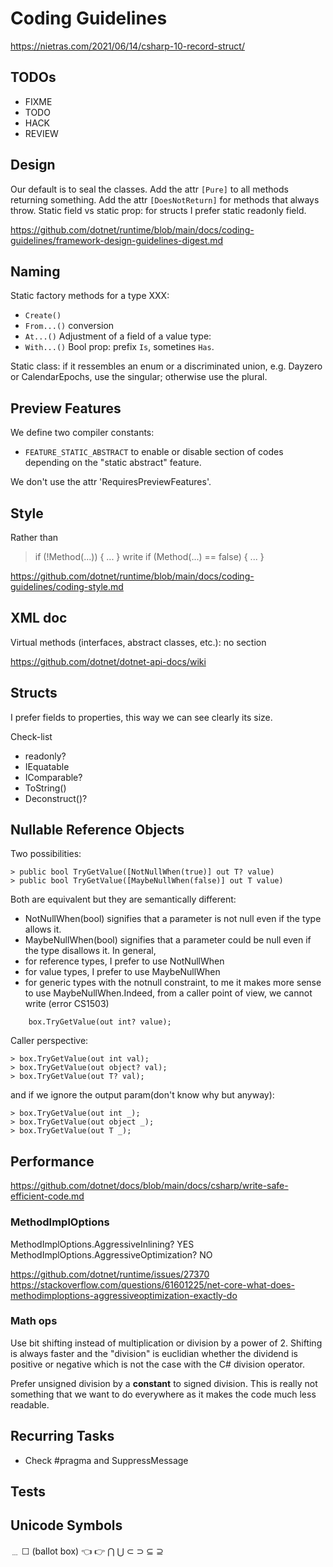 ﻿Coding Guidelines
=================

https://nietras.com/2021/06/14/csharp-10-record-struct/

TODOs
-----

- FIXME
- TODO
- HACK
- REVIEW

Design
------

Our default is to seal the classes.
Add the attr `[Pure]` to all methods returning something.
Add the attr `[DoesNotReturn]` for methods that always throw.
Static field vs static prop: for structs I prefer static readonly field.

https://github.com/dotnet/runtime/blob/main/docs/coding-guidelines/framework-design-guidelines-digest.md

Naming
------

Static factory methods for a type XXX:
- `Create()`
- `From...()` conversion
- `At...()`
Adjustment of a field of a value type:
- `With...()`
Bool prop: prefix `Is`, sometines `Has`.

Static class: if it ressembles an enum or a discriminated union, e.g. Dayzero or
CalendarEpochs, use the singular; otherwise use the plural.

Preview Features
----------------

We define two compiler constants:
- `FEATURE_STATIC_ABSTRACT` to enable or disable section of codes depending
  on the "static abstract" feature.

We don't use the attr 'RequiresPreviewFeatures'.

Style
-----

Rather than
> if (!Method(...)) { ... }
write
> if (Method(...) == false) { ... }

https://github.com/dotnet/runtime/blob/main/docs/coding-guidelines/coding-style.md

XML doc
-------

Virtual methods (interfaces, abstract classes, etc.): no section <remarks>

https://github.com/dotnet/dotnet-api-docs/wiki

Structs
-------

I prefer fields to properties, this way we can see clearly its size.

Check-list
- readonly?
- IEquatable
- IComparable?
- ToString()
- Deconstruct()?

Nullable Reference Objects
--------------------------

Two possibilities:
```
> public bool TryGetValue([NotNullWhen(true)] out T? value)
> public bool TryGetValue([MaybeNullWhen(false)] out T value)
```
Both are equivalent but they are semantically different:
- NotNullWhen(bool) signifies that a parameter is not null even if
the type allows it.
- MaybeNullWhen(bool) signifies that a parameter could be null even
if the type disallows it.
In general,
- for reference types, I prefer to use NotNullWhen
- for value types, I prefer to use MaybeNullWhen
- for generic types with the notnull constraint, to me it makes more
sense to use MaybeNullWhen.Indeed, from a caller point of view, we
cannot write (error CS1503)
```
    box.TryGetValue(out int? value);
```
Caller perspective:
```
> box.TryGetValue(out int val);
> box.TryGetValue(out object? val);
> box.TryGetValue(out T? val);
```
and if we ignore the output param(don't know why but anyway):
```
> box.TryGetValue(out int _);
> box.TryGetValue(out object _);
> box.TryGetValue(out T _);
```

Performance
-----------

https://github.com/dotnet/docs/blob/main/docs/csharp/write-safe-efficient-code.md

### MethodImplOptions

MethodImplOptions.AggressiveInlining? YES
MethodImplOptions.AggressiveOptimization? NO

https://github.com/dotnet/runtime/issues/27370
https://stackoverflow.com/questions/61601225/net-core-what-does-methodimploptions-aggressiveoptimization-exactly-do

### Math ops

Use bit shifting instead of multiplication or division by a power of 2.
Shifting is always faster and the "division" is euclidian whether the dividend
is positive or negative which is not the case with the C# division operator.

Prefer unsigned division by a **constant** to signed division. This is really
not something that we want to do everywhere as it makes the code much less
readable.

Recurring Tasks
---------------

- Check #pragma and SuppressMessage

Tests
-----


Unicode Symbols
---------------

﹍
☐ (ballot box)
👈 👉
⋂ 	⋃
⊂ 	⊃ 	⊆ 	⊇
